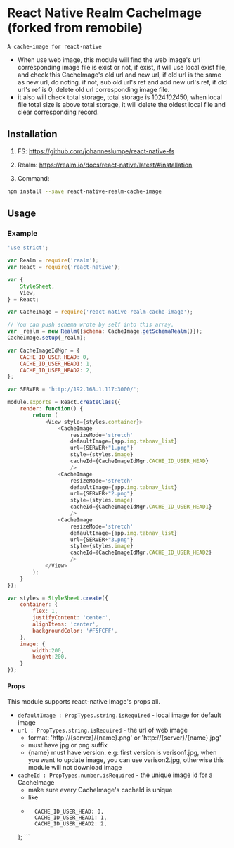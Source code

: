 # React Native Realm CacheImage (forked from remobile)
    A cache-image for react-native
* When use web image, this module will find the web image's url corresponding image file is exist or not, if exist, it will use local exist file, and check this CacheImage's old url and new url, if old url is the same as new url, do noting. if not, sub old url's ref and add new url's ref, if old url's ref is 0, delete old url corresponding image file.
* it also will check total storage, total storage is 1024*1024*50, when local file total size is above total storage, it will delete the oldest local file and clear corresponding record.

## Installation

1) FS:  https://github.com/johanneslumpe/react-native-fs

2) Realm: https://realm.io/docs/react-native/latest/#installation

3) Command:

```sh
npm install --save react-native-realm-cache-image
```
## Usage

### Example
```js
'use strict';

var Realm = require('realm');
var React = require('react-native');

var {
    StyleSheet,
    View,
} = React;

var CacheImage = require('react-native-realm-cache-image');

// You can push schema wrote by self into this array.
var _realm = new Realm({schema: CacheImage.getSchemaRealm()});
CacheImage.setup(_realm);

var CacheImageIdMgr = {
    CACHE_ID_USER_HEAD: 0,
    CACHE_ID_USER_HEAD1: 1,
    CACHE_ID_USER_HEAD2: 2,
};

var SERVER = 'http://192.168.1.117:3000/';

module.exports = React.createClass({
    render: function() {
        return (
            <View style={styles.container}>
                <CacheImage
                    resizeMode='stretch'
                    defaultImage={app.img.tabnav_list}
                    url={SERVER+"1.png"}
                    style={styles.image}
                    cacheId={CacheImageIdMgr.CACHE_ID_USER_HEAD}
                    />
                <CacheImage
                    resizeMode='stretch'
                    defaultImage={app.img.tabnav_list}
                    url={SERVER+"2.png"}
                    style={styles.image}
                    cacheId={CacheImageIdMgr.CACHE_ID_USER_HEAD1}
                    />
                <CacheImage
                    resizeMode='stretch'
                    defaultImage={app.img.tabnav_list}
                    url={SERVER+"3.png"}
                    style={styles.image}
                    cacheId={CacheImageIdMgr.CACHE_ID_USER_HEAD2}
                    />
            </View>
        );
    }
});

var styles = StyleSheet.create({
    container: {
        flex: 1,
        justifyContent: 'center',
        alignItems: 'center',
        backgroundColor: '#F5FCFF',
    },
    image: {
        width:200,
        height:200,
    }
});
```

#### Props
This module supports react-native Image's props all.
- `defaultImage : PropTypes.string.isRequired` - local image for default image
- `url : PropTypes.string.isRequired` - the url of web image
    * format: 'http://{server}/{name}.png' or 'http://{server}/{name}.jpg'
    * must have jpg or png suffix
    * {name} must have version. e.g: first version is verison1.jpg, when you want to update image, you can use verison2.jpg, otherwise this module will not download image
- `cacheId : PropTypes.number.isRequired` - the unique image id for a CacheImage
    * make sure every CacheImage's cacheId is unique
    * like
    * ``` var CacheImageIdMgr = {
        CACHE_ID_USER_HEAD: 0,
        CACHE_ID_USER_HEAD1: 1,
        CACHE_ID_USER_HEAD2: 2,
    }; ```
